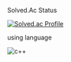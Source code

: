 Solved.Ac Status

[![Solved.ac Profile](http://mazassumnida.wtf/api/generate_badge?boj=dohyun1016)](https://solved.ac/dohyun1016)


using language

![c++](https://img.shields.io/badge/c++-0B0B61?style=for-the-badge&logo=c++&logoColor=white)


